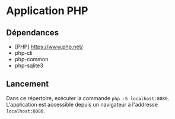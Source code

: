 # Application PHP

## Dépendances

- [PHP] https://www.php.net/
- php-cli
- php-common
- php-sqlite3

## Lancement

Dans ce répertoire, exécuter la commande `php -S localhost:8080`.
L'application est accessible depuis un navigateur à l'addresse `localhost:8080`.
